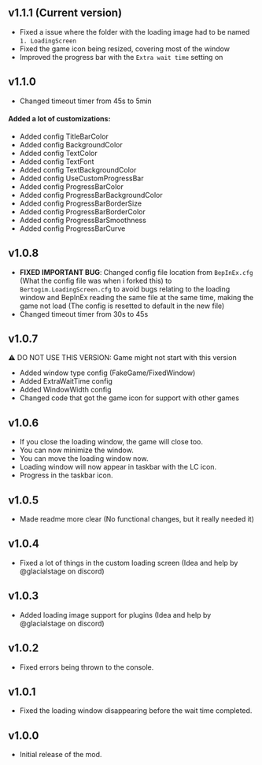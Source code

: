 ## v1.1.1 (Current version)
- Fixed a issue where the folder with the loading image had to be named `1. LoadingScreen`
- Fixed the game icon being resized, covering most of the window
- Improved the progress bar with the `Extra wait time` setting on

## v1.1.0
- Changed timeout timer from 45s to 5min
#### Added a lot of customizations:
- Added config TitleBarColor
- Added config BackgroundColor
- Added config TextColor
- Added config TextFont
- Added config TextBackgroundColor
- Added config UseCustomProgressBar
- Added config ProgressBarColor
- Added config ProgressBarBackgroundColor
- Added config ProgressBarBorderSize
- Added config ProgressBarBorderColor
- Added config ProgressBarSmoothness
- Added config ProgressBarCurve


## v1.0.8
- **FIXED IMPORTANT BUG**: Changed config file location from `BepInEx.cfg` (What the config file was when i forked this) to `Bertogim.LoadingScreen.cfg` to avoid bugs relating to the loading window and BepInEx reading the same file at the same time, making the game not load (The config is resetted to default in the new file)
- Changed timeout timer from 30s to 45s

## v1.0.7
⚠ DO NOT USE THIS VERSION: Game might not start with this version
- Added window type config (FakeGame/FixedWindow)
- Added ExtraWaitTime config
- Added WindowWidth config
- Changed code that got the game icon for support with other games

## v1.0.6
- If you close the loading window, the game will close too.
- You can now minimize the window.
- You can move the loading window now.
- Loading window will now appear in taskbar with the LC icon.
- Progress in the taskbar icon.

## v1.0.5
- Made readme more clear (No functional changes, but it really needed it)

## v1.0.4
- Fixed a lot of things in the custom loading screen (Idea and help by @glacialstage on discord)

## v1.0.3
- Added loading image support for plugins (Idea and help by @glacialstage on discord)

## v1.0.2
- Fixed errors being thrown to the console.

## v1.0.1
- Fixed the loading window disappearing before the wait time completed.

## v1.0.0
- Initial release of the mod.